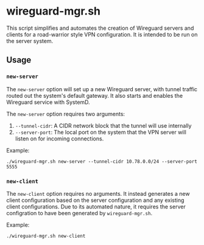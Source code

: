 # wireguard-mgr.sh

This script simplifies and automates the creation of Wireguard servers and clients for a road-warrior style VPN configuration. It is intended to be run on the server system.

## Usage

### `new-server`

The `new-server` option will set up a new Wireguard server, with tunnel traffic routed out the system's default gateway. It also starts and enables the Wireguard service with SystemD.

The `new-server` option requires two arguments:

1) `--tunnel-cidr`: A CIDR network block that the tunnel will use internally
1) `--server-port`: The local port on the system that the VPN server will listen on for incoming connections.

Example:

``` shell
./wireguard-mgr.sh new-server --tunnel-cidr 10.78.0.0/24 --server-port 5555
```

### `new-client`

The `new-client` option requires no arguments. It instead generates a new client configuration based on the server configuration and any existing client configurations. Due to its automated nature, it requires the server configration to have been generated by `wireguard-mgr.sh`.

Example:
``` shell
./wireguard-mgr.sh new-client
```